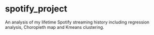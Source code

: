 # spotify_project
An analysis of my lifetime Spotify streaming history including regression analysis, Choropleth map and Kmeans clustering.
